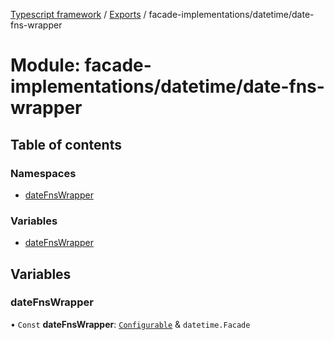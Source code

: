 [Typescript framework](../index.md) / [Exports](../modules.md) / facade-implementations/datetime/date-fns-wrapper

# Module: facade-implementations/datetime/date-fns-wrapper

## Table of contents

### Namespaces

- [dateFnsWrapper](facade_implementations_datetime_date_fns_wrapper.dateFnsWrapper.md)

### Variables

- [dateFnsWrapper](facade_implementations_datetime_date_fns_wrapper.md#datefnswrapper)

## Variables

### dateFnsWrapper

• `Const` **dateFnsWrapper**: [`Configurable`](../interfaces/facade_implementations_datetime_date_fns_wrapper_core.Configurable.md) & `datetime.Facade`
